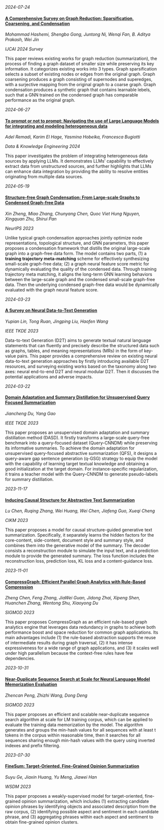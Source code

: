 













*2024-07-24*

#### [A Comprehensive Survey on Graph Reduction: Sparsification, Coarsening, and Condensation](https://arxiv.org/abs/2402.03358)

*Mohammad Hashemi, Shengbo Gong, Juntong Ni, Wenqi Fan, B. Aditya Prakash, Wei Jin*

*IJCAI 2024 Survey*

This paper reviews existing works for graph reduction (summarization), the process of finding a graph dataset of smaller size while preserving its key information. It categorizes existing works into 3 types. Graph  sparsification selects a subset of existing nodes or edges from the original graph. Graph coarsening produces a graph consisting of supernodes and superedges, with a surjective mapping from the original graph to a coarse graph. Graph condensation produces a synthetic graph that contains learnable lebels, such that a GNN trained on the condensed graph has comparable performance as the original graph.


*2024-06-27*

#### [To prompt or not to prompt: Navigating the use of Large Language Models for integrating and modeling heterogeneous data](https://doi.org/10.1016/j.datak.2024.102313)

*Adel Remadi, Karim El Hage, Yasmina Hobeika, Francesca Bugiotti*

*Data & Knowledge Engineering 2024*

This paper investigates the problem of integrating heterogeneous data sources by applying LLMs. It demonstrates LLMs’ capability to effectively extract data from unstructured sources, and further highlights that LLMs can enhance data integration by providing the ability to resolve entities originating from multiple data sources.


*2024-05-19*

#### [Structure-free Graph Condensation: From Large-scale Graphs to Condensed Graph-free Data](https://papers.nips.cc/paper_files/paper/2023/hash/13183a224208671a6fc33ba1aa661ec4-Abstract-Conference.html)

*Xin Zheng, Miao Zhang, Chunyang Chen, Quoc Viet Hung Nguyen, Xingquan Zhu, Shirui Pan*

*NeurIPS 2023*

Unlike typical graph condensation approaches jointly optimize node representations, topological structure, and GNN parameters, this paper proposes a condensation framework that distills the original large-scale graph into a graph-free data form. The model contains two parts, (1) a **training trajectory meta-matching** scheme for effectively synthesizing small-scale graph-free data; (2) a graph neural feature score metric for dynamically evaluating the quality of the condensed data. Through training trajectory meta matching, it aligns the long-term GNN learning behaviors between the large-scale graph and the condensed small-scale graph-free data. Then the underlying condensed graph-free data would be dynamically evaluated with the graph neural feature score.


*2024-03-23*

#### [A Survey on Neural Data-to-Text Generation](https://ieeexplore.ieee.org/document/10215344)

*Yupian Lin, Tong Ruan, Jingping Liu, Haofen Wang*

*IEEE TKDE 2023*

Data-to-text Generation (D2T) aims to generate textual natural language statements that can fluently and precisely describe the structured data such as graphs, tables, and meaning representations (MRs) in the form of key-value pairs. This paper provides a comprehensive review on existing neural data-to-text generation approaches by firstly introducing available D2T resources, and surveying existing works based on the taxonomy along two axes: neural end-to-end D2T and neural modular D2T. Then it discusses the potential applications and adverse impacts.


*2024-03-22*

#### [Domain Adaptation and Summary Distillation for Unsupervised Query Focused Summarization](https://ieeexplore.ieee.org/document/10185622)

*Jiancheng Du, Yang Gao*

*IEEE TKDE 2023*

This paper proposes an unsupervised domain adaptation and summary distillation method (DASD). It firstly transforms a large-scale query-free benchmark into a query-focused dataset (Query-CNNDM) while preserving its informative summaries. To achieve the domain adaptation for unsupervised query-focused abstractive summarization (QFS), it designs a query-aware gap sentence generation (q-GSG) strategy to equip the model with the capability of learning target textual knowledge and obtaining a good initialization at the target domain. For instance-specific regularization, it trains a teacher model with the Query-CNNDM to generate pseudo-labels for summary distillation.


*2023-11-17*

#### [Inducing Causal Structure for Abstractive Text Summarization](https://dl.acm.org/doi/10.1145/3583780.3614934)

*Lu Chen, Ruqing Zhang, Wei Huang, Wei Chen, Jiafeng Guo, Xueqi Cheng*

*CIKM 2023*

This paper proposes a model for causal structure-guided generative text summarization. Specifically, it separately learns the hidden factors for the core-content, side-content, document style and summary style, and combines them into the generative model of the summary. The decoder consists a reconstruction module to simulate the input text, and a prediction module to provide the generated summary. The loss function includes the reconstruction loss, prediction loss, KL loss and a content-guidance loss.


*2023-11-01*

#### [CompressGraph: Efficient Parallel Graph Analytics with Rule-Based Compression](https://dl.acm.org/doi/abs/10.1145/3588684)

*Zheng Chen, Feng Zhang, JiaWei Guan, Jidong Zhai, Xipeng Shen, Huanchen Zhang, Wentong Shu, Xiaoyong Du*

*SIGMOD 2023*

This paper proposes CompressGraph as an efficient rule-based graph analytics engine that leverages data redundancy in graphs to achieve both performance boost and space reduction for common graph applications. Its main advantages include (1) the rule-based abstraction supports the reuse of intermediate results during graph traversal, (2) it has intense expressiveness for a wide range of graph applications, and (3) it scales well under high parallelism because the context-free rules have few dependencies.


*2023-10-31*

#### [Near-Duplicate Sequence Search at Scale for Neural Language Model Memorization Evaluation](https://dl.acm.org/doi/abs/10.1145/3589324)

*Zhencan Peng, Zhizhi Wang, Dong Deng*

*SIGMOD 2023*

This paper proposes an efficient and scalable near-duplicate sequence search algorithm at scale for LM training corpus, which can be applied to evaluate the training data memorization by the model. The algorithm generates and groups the min-hash values for all sequences with at least t tokens in the corpus within reasonable time, then it searches for all sequences sharing enough min-hash values with the query using inverted indexes and prefix filtering.


*2023-07-30*

#### [FineSum: Target-Oriented, Fine-Grained Opinion Summarization](https://dl.acm.org/doi/10.1145/3539597.3570397)

*Suyu Ge, Jiaxin Huang, Yu Meng, Jiawei Han*

*WSDM 2023*

This paper proposes a weakly-supervised model for target-oriented, fine-grained opinion summarization, which includes (1) extracting candidate opinion phrases by identifying objects and associated description from the raw corpus, (2) identifying possible aspect and sentiment in each candidate phrase, and (3) aggregating phrases within each aspect and sentiment to obtain fine-grained opinion clusters.
